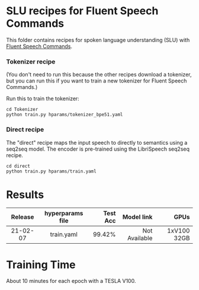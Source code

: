 # SLU recipes for Fluent Speech Commands
This folder contains recipes for spoken language understanding (SLU) with [Fluent Speech Commands](fluent.ai/research/fluent-speech-commands/).

### Tokenizer recipe
(You don't need to run this because the other recipes download a tokenizer, but you can run this if you want to train a new tokenizer for Fluent Speech Commands.)

Run this to train the tokenizer:

```
cd Tokenizer
python train.py hparams/tokenizer_bpe51.yaml
```

### Direct recipe
The "direct" recipe maps the input speech to directly to semantics using a seq2seq model.
The encoder is pre-trained using the LibriSpeech seq2seq recipe.

```
cd direct
python train.py hparams/train.yaml
```

# Results

| Release | hyperparams file | Test Acc | Model link | GPUs |
|:-------------:|:---------------------------:| -----:| -----:| --------:|
| 21-02-07 | train.yaml | 99.42% | Not Available | 1xV100 32GB |


# Training Time
About 10 minutes for each epoch with a TESLA V100.

